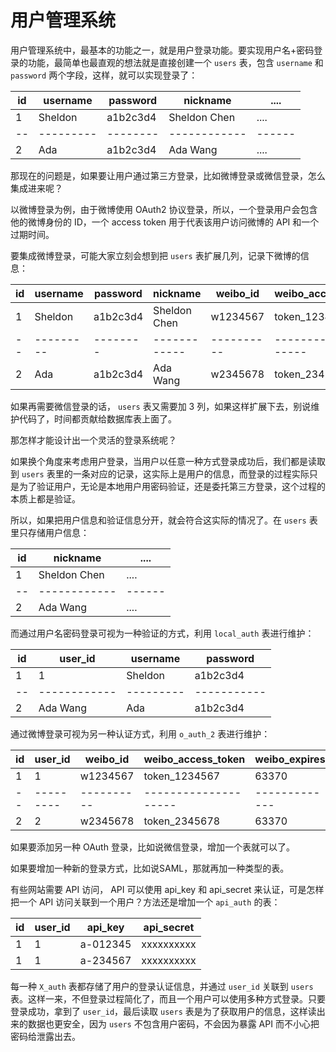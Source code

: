 # 用户管理系统

用户管理系统中，最基本的功能之一，就是用户登录功能。要实现用户名+密码登录的功能，最简单也最直观的想法就是直接创建一个 `users` 表，包含 `username` 和 `password` 两个字段，这样，就可以实现登录了：

|id	|username	|password	|nickname		| ....
|--	|---------	|--------	|------------	|------
|1	|Sheldon	|a1b2c3d4	|Sheldon Chen	| ....
|--	|---------	|--------	|------------	|------
|2	|Ada		|a1b2c3d4	|Ada Wang		| ....

那现在的问题是，如果要让用户通过第三方登录，比如微博登录或微信登录，怎么集成进来呢？

以微博登录为例，由于微博使用 OAuth2 协议登录，所以，一个登录用户会包含他的微博身份的 ID，一个 access token 用于代表该用户访问微博的 API 和一个过期时间。

要集成微博登录，可能大家立刻会想到把 `users` 表扩展几列，记录下微博的信息：

|id	|username	|password	|nickname		| weibo_id	| weibo_access_token	|weibo_expires	|
|--	|---------	|--------	|------------	|----------	|--------------------	|-------------	|
|1	|Sheldon	|a1b2c3d4	|Sheldon Chen	| w1234567	| token_1234567			|63370			|
|--	|---------	|--------	|------------	|----------	|--------------------	|-------------	|
|2	|Ada		|a1b2c3d4	|Ada Wang		| w2345678	| token_2345678			|63370			|

如果再需要微信登录的话， `users` 表又需要加 3 列，如果这样扩展下去，别说维护代码了，时间都贡献给数据库表上面了。

那怎样才能设计出一个灵活的登录系统呢？

如果换个角度来考虑用户登录，当用户以任意一种方式登录成功后，我们都是读取到 `users` 表里的一条对应的记录，这实际上是用户的信息，而登录的过程实际只是为了验证用户，无论是本地用户用密码验证，还是委托第三方登录，这个过程的本质上都是验证。

所以，如果把用户信息和验证信息分开，就会符合这实际的情况了。在 `users` 表里只存储用户信息：

|id	|nickname		| ....
|--	|------------	|------
|1	|Sheldon Chen	| ....
|--	|------------	|------
|2	|Ada Wang		| ....

而通过用户名密码登录可视为一种验证的方式，利用 `local_auth` 表进行维护：

|id	|user_id 		| username	| password		|
|--	|------------	|---------	|-----------	|
|1	|1				| Sheldon	|a1b2c3d4		|
|--	|------------	|---------	|-----------	|
|2	|Ada Wang		| Ada		|a1b2c3d4		|

通过微博登录可视为另一种认证方式，利用 `o_auth_2` 表进行维护：

|id	|user_id	| weibo_id	| weibo_access_token	|weibo_expires	|
|--	|---------	|----------	|--------------------	|-------------	|
|1	|1			| w1234567	| token_1234567			|63370			|
|--	|---------	|----------	|--------------------	|-------------	|
|2	|2			| w2345678	| token_2345678			|63370			|

如果要添加另一种 OAuth 登录，比如说微信登录，增加一个表就可以了。

如果要增加一种新的登录方式，比如说SAML，那就再加一种类型的表。

有些网站需要 API 访问， API 可以使用 api_key 和 api_secret 来认证，可是怎样把一个 API 访问关联到一个用户？方法还是增加一个 `api_auth` 的表：

 id | user_id 	| api_key  | api_secret
----|---------	|----------|------------
 1 	| 1      	| a-012345 | xxxxxxxxxx
 1 	| 1      	| a-234567 | xxxxxxxxxx
 
 每一种 `X_auth` 表都存储了用户的登录认证信息，并通过 `user_id` 关联到 `users` 表。这样一来，不但登录过程简化了，而且一个用户可以使用多种方式登录。只要登录成功，拿到了 `user_id`，最后读取 `users` 表是为了获取用户的信息，这样读出来的数据也更安全，因为 `users` 不包含用户密码，不会因为暴露 API 而不小心把密码给泄露出去。
